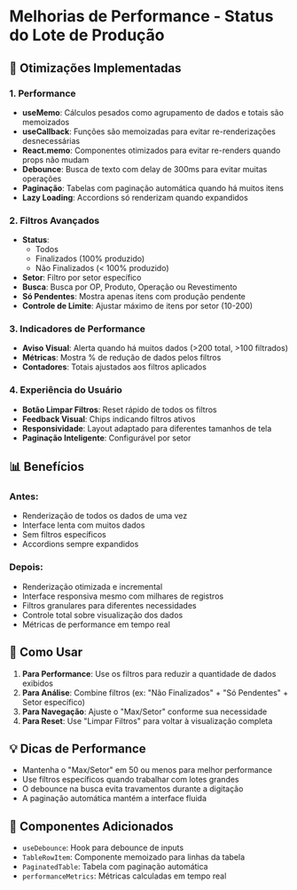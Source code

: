 # Melhorias de Performance - Status do Lote de Produção

## 🚀 Otimizações Implementadas

### 1. **Performance**
- **useMemo**: Cálculos pesados como agrupamento de dados e totais são memoizados
- **useCallback**: Funções são memoizadas para evitar re-renderizações desnecessárias
- **React.memo**: Componentes otimizados para evitar re-renders quando props não mudam
- **Debounce**: Busca de texto com delay de 300ms para evitar muitas operações
- **Paginação**: Tabelas com paginação automática quando há muitos itens
- **Lazy Loading**: Accordions só renderizam quando expandidos

### 2. **Filtros Avançados**
- **Status**: 
  - Todos
  - Finalizados (100% produzido)
  - Não Finalizados (< 100% produzido)
- **Setor**: Filtro por setor específico
- **Busca**: Busca por OP, Produto, Operação ou Revestimento
- **Só Pendentes**: Mostra apenas itens com produção pendente
- **Controle de Limite**: Ajustar máximo de itens por setor (10-200)

### 3. **Indicadores de Performance**
- **Aviso Visual**: Alerta quando há muitos dados (>200 total, >100 filtrados)
- **Métricas**: Mostra % de redução de dados pelos filtros
- **Contadores**: Totais ajustados aos filtros aplicados

### 4. **Experiência do Usuário**
- **Botão Limpar Filtros**: Reset rápido de todos os filtros
- **Feedback Visual**: Chips indicando filtros ativos
- **Responsividade**: Layout adaptado para diferentes tamanhos de tela
- **Paginação Inteligente**: Configurável por setor

## 📊 Benefícios

### Antes:
- Renderização de todos os dados de uma vez
- Interface lenta com muitos dados
- Sem filtros específicos
- Accordions sempre expandidos

### Depois:
- Renderização otimizada e incremental
- Interface responsiva mesmo com milhares de registros
- Filtros granulares para diferentes necessidades
- Controle total sobre visualização dos dados
- Métricas de performance em tempo real

## 🎯 Como Usar

1. **Para Performance**: Use os filtros para reduzir a quantidade de dados exibidos
2. **Para Análise**: Combine filtros (ex: "Não Finalizados" + "Só Pendentes" + Setor específico)
3. **Para Navegação**: Ajuste o "Max/Setor" conforme sua necessidade
4. **Para Reset**: Use "Limpar Filtros" para voltar à visualização completa

## 💡 Dicas de Performance

- Mantenha o "Max/Setor" em 50 ou menos para melhor performance
- Use filtros específicos quando trabalhar com lotes grandes
- O debounce na busca evita travamentos durante a digitação
- A paginação automática mantém a interface fluida

## 🔧 Componentes Adicionados

- `useDebounce`: Hook para debounce de inputs
- `TableRowItem`: Componente memoizado para linhas da tabela
- `PaginatedTable`: Tabela com paginação automática
- `performanceMetrics`: Métricas calculadas em tempo real
